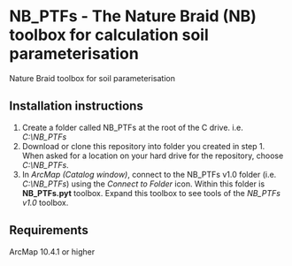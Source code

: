 # NB_PTFs - The Nature Braid (NB) toolbox for calculation soil parameterisation
Nature Braid toolbox for soil parameterisation

## Installation instructions
1. Create a folder called NB_PTFs at the root of the C drive. i.e. *C:\NB_PTFs*
2. Download or clone this repository into folder you created in step 1. When asked for a location on your hard drive for the repository, choose *C:\NB_PTFs*.
3. In *ArcMap (Catalog window)*, connect to the NB_PTFs v1.0 folder (i.e. *C:\NB_PTFs*) using the *Connect to Folder* icon. Within this folder is **NB_PTFs.pyt** toolbox. Expand this toolbox to see tools of the *NB_PTFs v1.0* toolbox.

## Requirements
ArcMap 10.4.1 or higher
